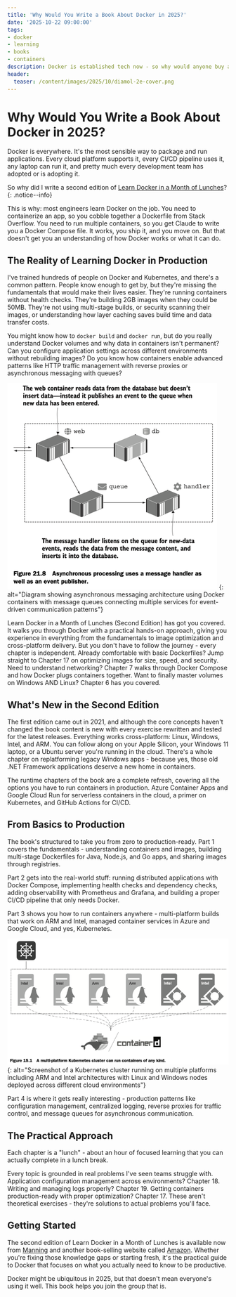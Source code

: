```yaml
---
title: 'Why Would You Write a Book About Docker in 2025?'
date: '2025-10-22 09:00:00'
tags:
- docker
- learning
- books
- containers
description: Docker is established tech now - so why would anyone buy a book about it? Because most people only learn a fraction of what Docker can do from their day job, and it pays to learn it all.
header:
  teaser: /content/images/2025/10/diamol-2e-cover.png
---
```


# Why Would You Write a Book About Docker in 2025?

Docker is everywhere. It's the most sensible way to package and run applications. Every cloud platform supports it, every CI/CD pipeline uses it, any laptop can run it, and pretty much every development team has adopted or is adopting it. 

So why did I write a second edition of [Learn Docker in a Month of Lunches](https://www.manning.com/books/learn-docker-in-a-month-of-lunches-second-edition)?
{: .notice--info}

This is why: most engineers learn Docker on the job. You need to containerize an app, so you cobble together a Dockerfile from Stack Overflow. You need to run multiple containers, so you get Claude to write you a Docker Compose file. It works, you ship it, and you move on. But that doesn't get you an understanding of how Docker works or what it can do.

## The Reality of Learning Docker in Production

I've trained hundreds of people on Docker and Kubernetes, and there's a common pattern. People know enough to get by, but they're missing the fundamentals that would make their lives easier. They're running containers without health checks. They're building 2GB images when they could be 50MB. They're not using multi-stage builds, or security scanning their images, or understanding how layer caching saves build time and data transfer costs.

You might know how to `docker build` and `docker run`, but do you really understand Docker volumes and why data in containers isn't permanent? Can you configure application settings across different environments without rebuilding images? Do you know how containers enable advanced patterns like HTTP traffic management with reverse proxies or asynchronous messaging with queues?

![Async messaging with containers](/content/images/2025/10/diamol-async.png)
{: alt="Diagram showing asynchronous messaging architecture using Docker containers with message queues connecting multiple services for event-driven communication patterns"}

Learn Docker in a Month of Lunches (Second Edition) has got you covered. It walks you through Docker with a practical hands-on approach, giving you experience in everything from the fundamentals to image optimization and cross-platform delivery. But you don't have to follow the journey - every chapter is independent. Already comfortable with basic Dockerfiles? Jump straight to Chapter 17 on optimizing images for size, speed, and security. Need to understand networking? Chapter 7 walks through Docker Compose and how Docker plugs containers together. Want to finally master volumes on Windows AND Linux? Chapter 6 has you covered.

## What's New in the Second Edition

The first edition came out in 2021, and although the core concepts haven't changed the book content is new with every exercise rewritten and tested for the latest releases. Everything works cross-platform: Linux, Windows, Intel, and ARM. You can follow along on your Apple Silicon, your Windows 11 laptop, or a Ubuntu server you're running in the cloud. There's a whole chapter on replatforming legacy Windows apps - because yes, those old .NET Framework applications deserve a new home in containers.

The runtime chapters of the book are a complete refresh, covering all the options you have to run containers in production. Azure Container Apps and Google Cloud Run for serverless containers in the cloud, a primer on Kubernetes, and GitHub Actions for CI/CD.

## From Basics to Production

The book's structured to take you from zero to production-ready. Part 1 covers the fundamentals - understanding containers and images, building multi-stage Dockerfiles for Java, Node.js, and Go apps, and sharing images through registries. 

Part 2 gets into the real-world stuff: running distributed applications with Docker Compose, implementing health checks and dependency checks, adding observability with Prometheus and Grafana, and building a proper CI/CD pipeline that only needs Docker.

Part 3 shows you how to run containers anywhere - multi-platform builds that work on ARM and Intel, managed container services in Azure and Google Cloud, and yes, Kubernetes. 

![A multi-platform Kubernetes cluster](/content/images/2025/10/diamol-k8s-cluster.png)
{: alt="Screenshot of a Kubernetes cluster running on multiple platforms including ARM and Intel architectures with Linux and Windows nodes deployed across different cloud environments"}

Part 4 is where it gets really interesting - production patterns like configuration management, centralized logging, reverse proxies for traffic control, and message queues for asynchronous communication. 

## The Practical Approach

Each chapter is a "lunch" - about an hour of focused learning that you can actually complete in a lunch break. 

Every topic is grounded in real problems I've seen teams struggle with. Application configuration management across environments? Chapter 18. Writing and managing logs properly? Chapter 19. Getting containers production-ready with proper optimization? Chapter 17. These aren't theoretical exercises - they're solutions to actual problems you'll face.

## Getting Started

The second edition of Learn Docker in a Month of Lunches is available now from [Manning](https://www.manning.com/books/learn-docker-in-a-month-of-lunches-second-edition) and another book-selling website called [Amazon](https://www.amazon.com//dp/1633438465). Whether you're fixing those knowledge gaps or starting fresh, it's the practical guide to Docker that focuses on what you actually need to know to be productive.

Docker might be ubiquitous in 2025, but that doesn't mean everyone's using it well. This book helps you join the group that is.